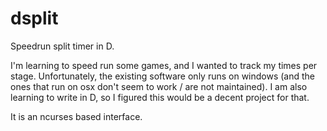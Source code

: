 # dsplit
Speedrun split timer in D.

I'm learning to speed run some games, and I wanted to track my times per stage. Unfortunately, the existing software only runs on windows (and the ones that run on osx don't seem to work / are not maintained). I am also learning to write in D, so I figured this would be a decent project for that.

It is an ncurses based interface.
